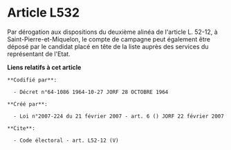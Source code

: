 # Article L532

Par dérogation aux dispositions du deuxième alinéa de l'article L. 52-12, à Saint-Pierre-et-Miquelon, le compte de campagne
peut également être déposé par le candidat placé en tête de la liste auprès des services du représentant de l'Etat.

**Liens relatifs à cet article**

	**Codifié par**:

	  - Décret n°64-1086 1964-10-27 JORF 28 OCTOBRE 1964

	**Créé par**:

	  - Loi n°2007-224 du 21 février 2007 - art. 6 () JORF 22 février 2007

	**Cite**:

	  - Code électoral - art. L52-12 (V)
